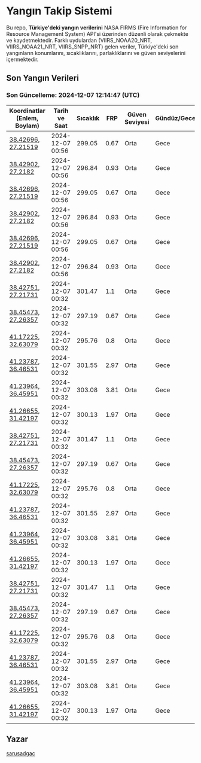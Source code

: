 # Yangın Takip Sistemi

Bu repo, **Türkiye'deki yangın verilerini** NASA FIRMS (Fire Information for Resource Management System) API'si üzerinden düzenli olarak çekmekte ve kaydetmektedir. Farklı uydulardan (VIIRS_NOAA20_NRT, VIIRS_NOAA21_NRT, VIIRS_SNPP_NRT) gelen veriler, Türkiye'deki son yangınların konumlarını, sıcaklıklarını, parlaklıklarını ve güven seviyelerini içermektedir.

## Son Yangın Verileri
### Son Güncelleme: 2024-12-07 12:14:47 (UTC)

| Koordinatlar (Enlem, Boylam) | Tarih ve Saat | Sıcaklık | FRP | Güven Seviyesi | Gündüz/Gece |
|-----------------------------|----------------|----------|-----|----------------|-------------|
| [38.42696, 27.21519](https://www.google.com/maps?q=38.42696,27.21519) | 2024-12-07 00:56 | 299.05 | 0.67 | Orta | Gece |
| [38.42902, 27.2182](https://www.google.com/maps?q=38.42902,27.2182) | 2024-12-07 00:56 | 296.84 | 0.93 | Orta | Gece |
| [38.42696, 27.21519](https://www.google.com/maps?q=38.42696,27.21519) | 2024-12-07 00:56 | 299.05 | 0.67 | Orta | Gece |
| [38.42902, 27.2182](https://www.google.com/maps?q=38.42902,27.2182) | 2024-12-07 00:56 | 296.84 | 0.93 | Orta | Gece |
| [38.42696, 27.21519](https://www.google.com/maps?q=38.42696,27.21519) | 2024-12-07 00:56 | 299.05 | 0.67 | Orta | Gece |
| [38.42902, 27.2182](https://www.google.com/maps?q=38.42902,27.2182) | 2024-12-07 00:56 | 296.84 | 0.93 | Orta | Gece |
| [38.42751, 27.21731](https://www.google.com/maps?q=38.42751,27.21731) | 2024-12-07 00:32 | 301.47 | 1.1 | Orta | Gece |
| [38.45473, 27.26357](https://www.google.com/maps?q=38.45473,27.26357) | 2024-12-07 00:32 | 297.19 | 0.67 | Orta | Gece |
| [41.17225, 32.63079](https://www.google.com/maps?q=41.17225,32.63079) | 2024-12-07 00:32 | 295.76 | 0.8 | Orta | Gece |
| [41.23787, 36.46531](https://www.google.com/maps?q=41.23787,36.46531) | 2024-12-07 00:32 | 301.55 | 2.97 | Orta | Gece |
| [41.23964, 36.45951](https://www.google.com/maps?q=41.23964,36.45951) | 2024-12-07 00:32 | 303.08 | 3.81 | Orta | Gece |
| [41.26655, 31.42197](https://www.google.com/maps?q=41.26655,31.42197) | 2024-12-07 00:32 | 300.13 | 1.97 | Orta | Gece |
| [38.42751, 27.21731](https://www.google.com/maps?q=38.42751,27.21731) | 2024-12-07 00:32 | 301.47 | 1.1 | Orta | Gece |
| [38.45473, 27.26357](https://www.google.com/maps?q=38.45473,27.26357) | 2024-12-07 00:32 | 297.19 | 0.67 | Orta | Gece |
| [41.17225, 32.63079](https://www.google.com/maps?q=41.17225,32.63079) | 2024-12-07 00:32 | 295.76 | 0.8 | Orta | Gece |
| [41.23787, 36.46531](https://www.google.com/maps?q=41.23787,36.46531) | 2024-12-07 00:32 | 301.55 | 2.97 | Orta | Gece |
| [41.23964, 36.45951](https://www.google.com/maps?q=41.23964,36.45951) | 2024-12-07 00:32 | 303.08 | 3.81 | Orta | Gece |
| [41.26655, 31.42197](https://www.google.com/maps?q=41.26655,31.42197) | 2024-12-07 00:32 | 300.13 | 1.97 | Orta | Gece |
| [38.42751, 27.21731](https://www.google.com/maps?q=38.42751,27.21731) | 2024-12-07 00:32 | 301.47 | 1.1 | Orta | Gece |
| [38.45473, 27.26357](https://www.google.com/maps?q=38.45473,27.26357) | 2024-12-07 00:32 | 297.19 | 0.67 | Orta | Gece |
| [41.17225, 32.63079](https://www.google.com/maps?q=41.17225,32.63079) | 2024-12-07 00:32 | 295.76 | 0.8 | Orta | Gece |
| [41.23787, 36.46531](https://www.google.com/maps?q=41.23787,36.46531) | 2024-12-07 00:32 | 301.55 | 2.97 | Orta | Gece |
| [41.23964, 36.45951](https://www.google.com/maps?q=41.23964,36.45951) | 2024-12-07 00:32 | 303.08 | 3.81 | Orta | Gece |
| [41.26655, 31.42197](https://www.google.com/maps?q=41.26655,31.42197) | 2024-12-07 00:32 | 300.13 | 1.97 | Orta | Gece |

## Yazar

[sarusadgac](https://x.com/sarusadgac)
